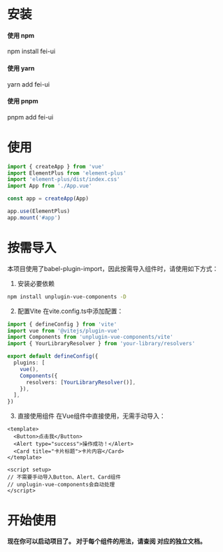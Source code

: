 # 安装
#### 使用 npm
npm install fei-ui

#### 使用 yarn
yarn add fei-ui

#### 使用 pnpm
pnpm add fei-ui


# 使用
```javascript
import { createApp } from 'vue'
import ElementPlus from 'element-plus'
import 'element-plus/dist/index.css'
import App from './App.vue'

const app = createApp(App)

app.use(ElementPlus)
app.mount('#app')
```




# 按需导入
本项目使用了babel-plugin-import，因此按需导入组件时，请使用如下方式：
1. 安装必要依赖
```bash
npm install unplugin-vue-components -D
```
2. 配置Vite
在vite.config.ts中添加配置：

```typescript
import { defineConfig } from 'vite'
import vue from '@vitejs/plugin-vue'
import Components from 'unplugin-vue-components/vite'
import { YourLibraryResolver } from 'your-library/resolvers'

export default defineConfig({
  plugins: [
    vue(),
    Components({
      resolvers: [YourLibraryResolver()],
    }),
  ],
})
```
3. 直接使用组件
在Vue组件中直接使用，无需手动导入：

```vue
<template>
  <Button>点击我</Button>
  <Alert type="success">操作成功！</Alert>
  <Card title="卡片标题">卡片内容</Card>
</template>

<script setup>
// 不需要手动导入Button、Alert、Card组件
// unplugin-vue-components会自动处理
</script>
```

# 开始使用​
**现在你可以启动项目了。 对于每个组件的用法，请查阅 对应的独立文档。**